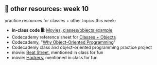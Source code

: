 ## 🤖 other resources: week 10

practice resources for classes + other topics this week:
- **in-class code 🖥️**: [Movies, classes/objects example](https://replit.com/@mab253/movies-objects#main.cpp)
- Codecademy reference sheet for [Classes + Objects](https://www.codecademy.com/learn/learn-c-plus-plus/modules/learn-cpp-classes-and-objects/cheatsheet)
- Codecademy, "[Why Object-Oriented Programming](https://www.codecademy.com/courses/learn-c-plus-plus/articles/cpp-object-oriented-programming)"
- Codecademy class and object-oriented programming practice project
- movie: [Beat Street](https://tubitv.com/movies/310123/beat-street), mentioned in class for fun
- movie: [Hackers](https://www.youtube.com/watch?v=piI9vJ9-UZ0), mentioned in class for fun
